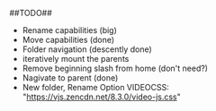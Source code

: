 ##TODO##
- Rename capabilities (big)
- Move capabilities (done)
- Folder navigation (descently done)
- iteratively mount the parents
- Remove beginning slash from home (don't need?)
- Nagivate to parent (done)
- New folder, Rename Option
VIDEOCSS: "https://vjs.zencdn.net/8.3.0/video-js.css"
